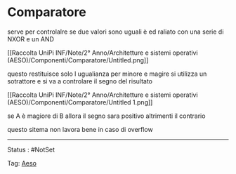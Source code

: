 # Comparatore

serve per controlalre se due valori sono uguali è ed raliato con una serie di NXOR e un AND

[[Raccolta UniPi INF/Note/2° Anno/Architetture e sistemi operativi (AESO)/Componenti/Comparatore/Untitled.png]]

questo restituisce solo l ugualianza per minore e magire si utilizza un sotrattore e si va a controlare il segno del risultato

[[Raccolta UniPi INF/Note/2° Anno/Architetture e sistemi operativi (AESO)/Componenti/Comparatore/Untitled 1.png]]

se A è magiore di B allora il segno sara positivo altrimenti il contrario

questo sitema non lavora bene in caso di overflow

---

Status : #NotSet

Tag: [Aeso](../../Architetture%20e%20sistemi%20operativi%20(AESO)%201e0e264228a748feabc5de07d5a770db.md)
